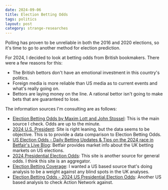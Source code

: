 ```yaml
---
date: 2024-09-06
title: Election Betting Odds
tags: politics
layout: post
category: strange-researches
---
```


Polling has proven to be unreliable in both the 2016 and 2020 elections, so it's time to go to another method for election prediction.

For 2024, I decided to look at betting odds from British bookmakers. There were a few reasons for this:

- The British bettors don't have an emotional investment in this country's politics.
- Foreign media is more reliable than US media as to current events and what's really going on.
- Bettors are laying money on the line. A rational bettor isn't going to make bets that are guaranteed to lose.

The information sources I'm consulting are as follows:

- [Election Betting Odds by Maxim Lott and John Stossel](https://electionbettingodds.com/): This is the main source I check. Odds are up to the minute.
- [2024 U.S. President](https://www.realclearpolling.com/betting-odds/2024/president): Site is right leaning, but the data seems to be objective. This is to provide a data comparison to Election Betting Odds.
- [US Election Odds - Daily Betting Updates & Tips on the 2024 race in Betfair's Live Blog](https://betting.betfair.com/politics/us-politics/us-election-odds---daily-betting-updates-tips-on-the-2024-race-in-betfairs-live-blog-290724-6.html): Betfair provides market info about the UK betting markets on US elections.
- [2024 Presidential Election Odds](https://www.oddschecker.com/us/politics/us-politics): This site is another source for general odds. I think this site is an aggregator.
- [Election Betting Coverage](https://www.actionnetwork.com/politics/archive/1): I wanted a US based source that's doing analysis to be a weight against any blind spots in the UK analyses.
- [Election Betting Odds - 2024 US Presidential Election Odds](https://www.covers.com/politics/us-election-betting-odds): Another US based analysis to check Action Network against.
